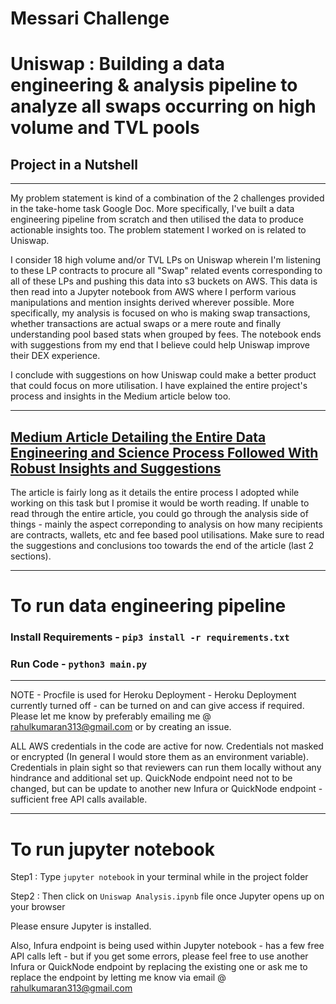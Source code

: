 # Messari Challenge
# Uniswap : Building a data engineering & analysis pipeline to analyze all swaps occurring on high volume and TVL pools

## Project in a Nutshell
--------------------------------
My problem statement is kind of a combination of the 2 challenges provided in the take-home task Google Doc. More specifically, I've built a data engineering pipeline from scratch and then utilised the data to produce actionable insights too. The problem statement I worked on is related to Uniswap.

I consider 18 high volume and/or TVL LPs on Uniswap wherein I'm listening to these LP contracts to procure all "Swap" related events corresponding to all of these LPs and pushing this data into s3 buckets on AWS. This data is then read into a Jupyter notebook from AWS where I perform various manipulations and mention insights derived wherever possible. More specifically, my analysis is focused on who is making swap transactions, whether transactions are actual swaps or a mere route and finally understanding pool based stats when grouped by fees. The notebook ends with suggestions from my end that I believe could help Uniswap improve their DEX experience.

I conclude with suggestions on how Uniswap could make a better product that could focus on more utilisation. I have explained the entire project's process and insights in the Medium article below too.

--------------------------------
## <a href="https://medium.com/@rahulkumaran313/uniswap-listener-data-ingestion-analysis-949214c9e10c">Medium Article Detailing the Entire Data Engineering and Science Process Followed With Robust Insights and Suggestions</a>

The article is fairly long as it details the entire process I adopted while working on this task but I promise it would be worth reading. If unable to read through the entire article, you could go through the analysis side of things - mainly the aspect correponding to analysis on how many recipients are contracts, wallets, etc and fee based pool utilisations. Make sure to read the suggestions and conclusions too towards the end of the article (last 2 sections).

--------------------------------

# To run data engineering pipeline
### Install Requirements - `pip3 install -r requirements.txt`
### Run Code - `python3 main.py`

--------------------------------
NOTE - Procfile is used for Heroku Deployment - Heroku Deployment currently turned off - can be turned on and can give access if required. Please let me know by preferably emailing me @ rahulkumaran313@gmail.com or by creating an issue.

ALL AWS credentials in the code are active for now. Credentials not masked or encrypted (In general I would store them as an environment variable).
Credentials in plain sight so that reviewers can run them locally without any hindrance and additional set up.
QuickNode endpoint need not to be changed, but can be update to another new Infura or QuickNode endpoint - sufficient free API calls available.

--------------------------------
# To run jupyter notebook
Step1 : Type `jupyter notebook` in your terminal while in the project folder 

Step2 : Then click on `Uniswap Analysis.ipynb` file once Jupyter opens up on your browser

Please ensure Jupyter is installed.

Also, Infura endpoint is being used within Jupyter notebook - has a few free API calls left - but if you get some errors, please feel free to use another Infura or QuickNode endpoint by replacing the existing one or ask me to replace the endpoint by letting me know via email @ rahulkumaran313@gmail.com
